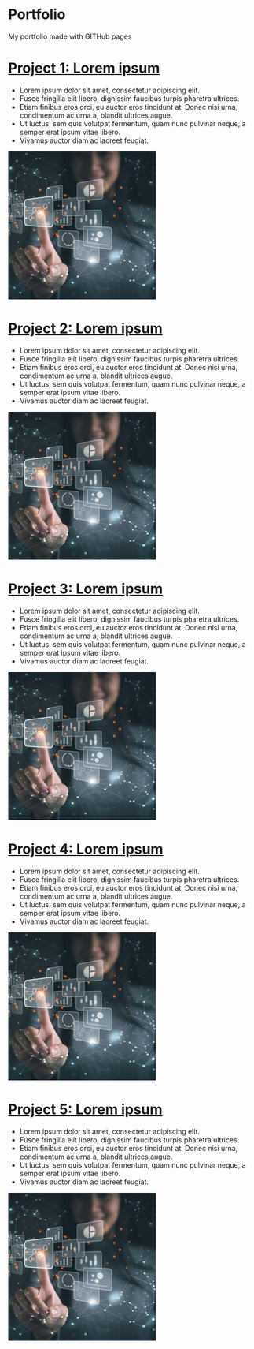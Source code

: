 # Portfolio
My portfolio made with GITHub pages

# [Project 1: Lorem ipsum][project1]
- Lorem ipsum dolor sit amet, consectetur adipiscing elit. 
- Fusce fringilla elit libero, dignissim faucibus turpis pharetra ultrices. 
- Etiam finibus eros orci, eu auctor eros tincidunt at. Donec nisi urna, condimentum ac urna a, blandit ultrices augue. 
- Ut luctus, sem quis volutpat fermentum, quam nunc pulvinar neque, a semper erat ipsum vitae libero. 
- Vivamus auctor diam ac laoreet feugiat. 

![](/images/templateimg.jpg)

# [Project 2: Lorem ipsum][project2]
- Lorem ipsum dolor sit amet, consectetur adipiscing elit. 
- Fusce fringilla elit libero, dignissim faucibus turpis pharetra ultrices. 
- Etiam finibus eros orci, eu auctor eros tincidunt at. Donec nisi urna, condimentum ac urna a, blandit ultrices augue. 
- Ut luctus, sem quis volutpat fermentum, quam nunc pulvinar neque, a semper erat ipsum vitae libero. 
- Vivamus auctor diam ac laoreet feugiat. 

![](/images/templateimg.jpg)

# [Project 3: Lorem ipsum][project3]
- Lorem ipsum dolor sit amet, consectetur adipiscing elit. 
- Fusce fringilla elit libero, dignissim faucibus turpis pharetra ultrices. 
- Etiam finibus eros orci, eu auctor eros tincidunt at. Donec nisi urna, condimentum ac urna a, blandit ultrices augue. 
- Ut luctus, sem quis volutpat fermentum, quam nunc pulvinar neque, a semper erat ipsum vitae libero. 
- Vivamus auctor diam ac laoreet feugiat. 

![](/images/templateimg.jpg)

# [Project 4: Lorem ipsum][project4]
- Lorem ipsum dolor sit amet, consectetur adipiscing elit. 
- Fusce fringilla elit libero, dignissim faucibus turpis pharetra ultrices. 
- Etiam finibus eros orci, eu auctor eros tincidunt at. Donec nisi urna, condimentum ac urna a, blandit ultrices augue. 
- Ut luctus, sem quis volutpat fermentum, quam nunc pulvinar neque, a semper erat ipsum vitae libero. 
- Vivamus auctor diam ac laoreet feugiat. 

![](/images/templateimg.jpg)

# [Project 5: Lorem ipsum][project5]
- Lorem ipsum dolor sit amet, consectetur adipiscing elit. 
- Fusce fringilla elit libero, dignissim faucibus turpis pharetra ultrices. 
- Etiam finibus eros orci, eu auctor eros tincidunt at. Donec nisi urna, condimentum ac urna a, blandit ultrices augue. 
- Ut luctus, sem quis volutpat fermentum, quam nunc pulvinar neque, a semper erat ipsum vitae libero. 
- Vivamus auctor diam ac laoreet feugiat. 

![](/images/templateimg.jpg)

[project1]: https://github.com/rafaelfagomes/
[project2]: https://github.com/rafaelfagomes/
[project3]: https://github.com/rafaelfagomes/
[project4]: https://github.com/rafaelfagomes/
[project5]: https://github.com/rafaelfagomes/
